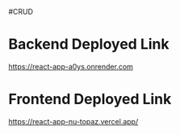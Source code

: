 #CRUD

# Backend Deployed Link
https://react-app-a0ys.onrender.com

# Frontend Deployed Link
https://react-app-nu-topaz.vercel.app/